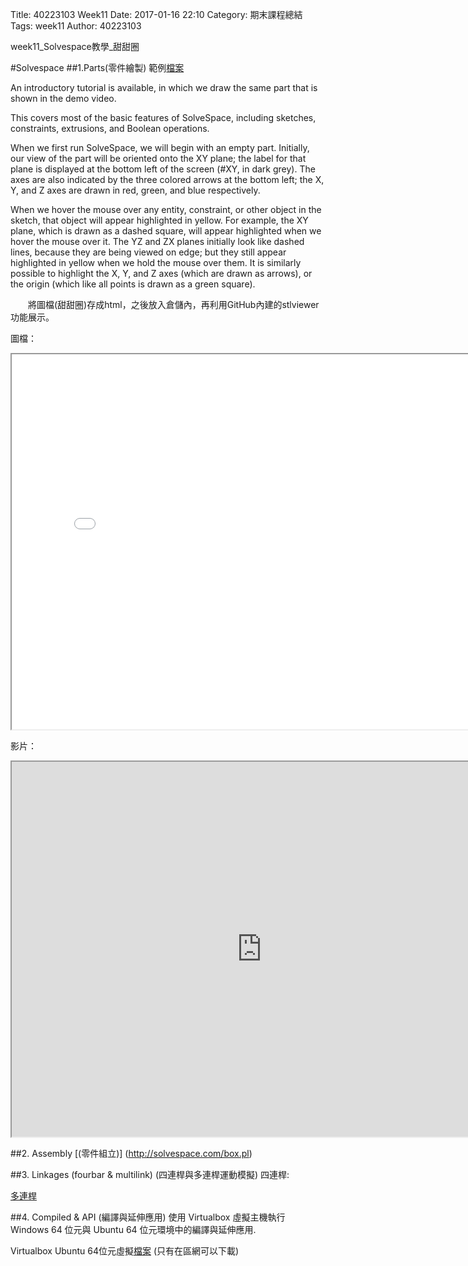 Title: 40223103 Week11
Date: 2017-01-16 22:10
Category: 期末課程總結
Tags: week11
Author: 40223103

week11_Solvespace教學_甜甜圈

<!-- PELICAN_END_SUMMARY -->

#Solvespace
##1.Parts(零件繪製)
範例[檔案](http://solvespace.com/bracket.pl)

An introductory tutorial is available, in which we draw the same part that is shown in the demo video.

This covers most of the basic features of SolveSpace, including sketches, constraints, extrusions, and Boolean operations.

When we first run SolveSpace, we will begin with an empty part. Initially, our view of the part will be oriented onto the XY plane; the label for that plane is displayed at the bottom left of the screen (#XY, in dark grey). The axes are also indicated by the three colored arrows at the bottom left; the X, Y, and Z axes are drawn in red, green, and blue respectively.

When we hover the mouse over any entity, constraint, or other object in the sketch, that object will appear highlighted in yellow. For example, the XY plane, which is drawn as a dashed square, will appear highlighted when we hover the mouse over it. The YZ and ZX planes initially look like dashed lines, because they are being viewed on edge; but they still appear highlighted in yellow when we hold the mouse over them. It is similarly possible to highlight the X, Y, and Z axes (which are drawn as arrows), or the origin (which like all points is drawn as a green square).

　　將圖檔(甜甜圈)存成html，之後放入倉儲內，再利用GitHub內建的stlviewer功能展示。

圖檔：
<iframe src="./../data/threejs/20170112.html" width="800" height="600"></iframe>

影片：
<iframe src="https://vimeo.com/199663699" width="800" height="600"></iframe>

##2. Assembly [(零件組立)]
(http://solvespace.com/box.pl)

##3. Linkages (fourbar & multilink) (四連桿與多連桿運動模擬)
四連桿:

[多連桿](http://solvespace.com/linkage.pl)

##4. Compiled & API (編譯與延伸應用)
使用 Virtualbox 虛擬主機執行 Windows 64 位元與 Ubuntu 64 位元環境中的編譯與延伸應用.

Virtualbox Ubuntu 64位元虛擬[檔案]( http://140.130.17.17/public/Ubuntu/1604_solvespace_final/Ubuntu_160464.vdi) (只有在區網可以下載)